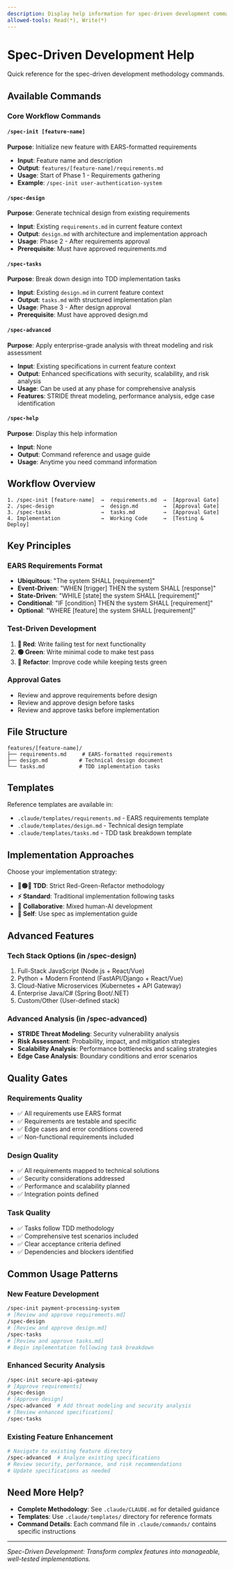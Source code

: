 ```yaml
---
description: Display help information for spec-driven development commands
allowed-tools: Read(*), Write(*)
---
```


# Spec-Driven Development Help

Quick reference for the spec-driven development methodology commands.

## Available Commands

### Core Workflow Commands

#### `/spec-init [feature-name]`
**Purpose**: Initialize new feature with EARS-formatted requirements
- **Input**: Feature name and description
- **Output**: `features/[feature-name]/requirements.md`
- **Usage**: Start of Phase 1 - Requirements gathering
- **Example**: `/spec-init user-authentication-system`

#### `/spec-design`
**Purpose**: Generate technical design from existing requirements
- **Input**: Existing `requirements.md` in current feature context
- **Output**: `design.md` with architecture and implementation approach
- **Usage**: Phase 2 - After requirements approval
- **Prerequisite**: Must have approved requirements.md

#### `/spec-tasks`
**Purpose**: Break down design into TDD implementation tasks
- **Input**: Existing `design.md` in current feature context
- **Output**: `tasks.md` with structured implementation plan
- **Usage**: Phase 3 - After design approval
- **Prerequisite**: Must have approved design.md

#### `/spec-advanced`
**Purpose**: Apply enterprise-grade analysis with threat modeling and risk assessment
- **Input**: Existing specifications in current feature context
- **Output**: Enhanced specifications with security, scalability, and risk analysis
- **Usage**: Can be used at any phase for comprehensive analysis
- **Features**: STRIDE threat modeling, performance analysis, edge case identification

#### `/spec-help`
**Purpose**: Display this help information
- **Input**: None
- **Output**: Command reference and usage guide
- **Usage**: Anytime you need command information

## Workflow Overview

```
1. /spec-init [feature-name]  →  requirements.md  →  [Approval Gate]
2. /spec-design               →  design.md        →  [Approval Gate]  
3. /spec-tasks                →  tasks.md         →  [Approval Gate]
4. Implementation             →  Working Code     →  [Testing & Deploy]
```

## Key Principles

### EARS Requirements Format
- **Ubiquitous**: "The system SHALL [requirement]"
- **Event-Driven**: "WHEN [trigger] THEN the system SHALL [response]"
- **State-Driven**: "WHILE [state] the system SHALL [requirement]"
- **Conditional**: "IF [condition] THEN the system SHALL [requirement]"
- **Optional**: "WHERE [feature] the system SHALL [requirement]"

### Test-Driven Development
1. **🔴 Red**: Write failing test for next functionality
2. **🟢 Green**: Write minimal code to make test pass
3. **🔄 Refactor**: Improve code while keeping tests green

### Approval Gates
- Review and approve requirements before design
- Review and approve design before tasks
- Review and approve tasks before implementation

## File Structure

```
features/[feature-name]/
├── requirements.md     # EARS-formatted requirements
├── design.md          # Technical design document
└── tasks.md           # TDD implementation tasks
```

## Templates

Reference templates are available in:
- `.claude/templates/requirements.md` - EARS requirements template
- `.claude/templates/design.md` - Technical design template  
- `.claude/templates/tasks.md` - TDD task breakdown template

## Implementation Approaches

Choose your implementation strategy:
- **🔴🟢🔄 TDD**: Strict Red-Green-Refactor methodology
- **⚡ Standard**: Traditional implementation following tasks
- **🤝 Collaborative**: Mixed human-AI development
- **👤 Self**: Use spec as implementation guide

## Advanced Features

### Tech Stack Options (in /spec-design)
1. Full-Stack JavaScript (Node.js + React/Vue)
2. Python + Modern Frontend (FastAPI/Django + React/Vue)
3. Cloud-Native Microservices (Kubernetes + API Gateway)
4. Enterprise Java/C# (Spring Boot/.NET)
5. Custom/Other (User-defined stack)

### Advanced Analysis (in /spec-advanced)
- **STRIDE Threat Modeling**: Security vulnerability analysis
- **Risk Assessment**: Probability, impact, and mitigation strategies
- **Scalability Analysis**: Performance bottlenecks and scaling strategies
- **Edge Case Analysis**: Boundary conditions and error scenarios

## Quality Gates

### Requirements Quality
- ✅ All requirements use EARS format
- ✅ Requirements are testable and specific
- ✅ Edge cases and error conditions covered
- ✅ Non-functional requirements included

### Design Quality
- ✅ All requirements mapped to technical solutions
- ✅ Security considerations addressed
- ✅ Performance and scalability planned
- ✅ Integration points defined

### Task Quality
- ✅ Tasks follow TDD methodology
- ✅ Comprehensive test scenarios included
- ✅ Clear acceptance criteria defined
- ✅ Dependencies and blockers identified

## Common Usage Patterns

### New Feature Development
```bash
/spec-init payment-processing-system
# [Review and approve requirements.md]
/spec-design
# [Review and approve design.md]
/spec-tasks
# [Review and approve tasks.md]
# Begin implementation following task breakdown
```

### Enhanced Security Analysis
```bash
/spec-init secure-api-gateway
# [Approve requirements]
/spec-design
# [Approve design]
/spec-advanced  # Add threat modeling and security analysis
# [Review enhanced specifications]
/spec-tasks
```

### Existing Feature Enhancement
```bash
# Navigate to existing feature directory
/spec-advanced  # Analyze existing specifications
# Review security, performance, and risk recommendations
# Update specifications as needed
```

## Need More Help?

- **Complete Methodology**: See `.claude/CLAUDE.md` for detailed guidance
- **Templates**: Use `.claude/templates/` directory for reference formats
- **Command Details**: Each command file in `.claude/commands/` contains specific instructions

---

*Spec-Driven Development: Transform complex features into manageable, well-tested implementations.*
